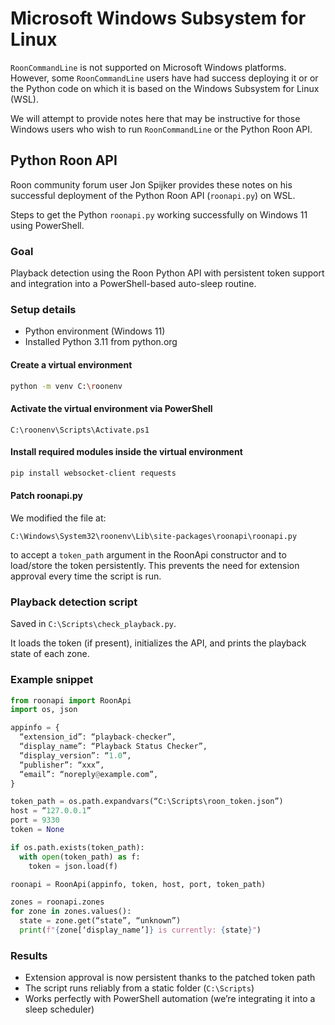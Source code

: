 # Microsoft Windows Subsystem for Linux

`RoonCommandLine` is not supported on Microsoft Windows platforms. However,
some `RoonCommandLine` users have had success deploying it or or the Python
code on which it is based on the Windows Subsystem for Linux (WSL).

We will attempt to provide notes here that may be instructive for those
Windows users who wish to run `RoonCommandLine` or the Python Roon API.

## Python Roon API

Roon community forum user Jon Spijker provides these notes on his successful
deployment of the Python Roon API (`roonapi.py`) on WSL.

Steps to get the Python `roonapi.py` working successfully on Windows 11 using PowerShell.

### Goal

Playback detection using the Roon Python API with persistent token support
and integration into a PowerShell-based auto-sleep routine.

### Setup details

- Python environment (Windows 11)
- Installed Python 3.11 from python.org

#### Create a virtual environment

```bash
python -m venv C:\roonenv
```

#### Activate the virtual environment via PowerShell

```
C:\roonenv\Scripts\Activate.ps1
```

#### Install required modules inside the virtual environment

```bash
pip install websocket-client requests
```

#### Patch roonapi.py

We modified the file at:

```
C:\Windows\System32\roonenv\Lib\site-packages\roonapi\roonapi.py

```

to accept a `token_path` argument in the RoonApi constructor and to
load/store the token persistently. This prevents the need for extension
approval every time the script is run.

### Playback detection script

Saved in `C:\Scripts\check_playback.py`.

It loads the token (if present), initializes the API, and prints the playback state of each zone.

### Example snippet

```python
from roonapi import RoonApi
import os, json

appinfo = {
  “extension_id”: “playback-checker”,
  “display_name”: “Playback Status Checker”,
  “display_version”: “1.0”,
  “publisher”: “xxx”,
  “email”: “noreply@example.com”,
}

token_path = os.path.expandvars(“C:\Scripts\roon_token.json”)
host = “127.0.0.1”
port = 9330
token = None

if os.path.exists(token_path):
  with open(token_path) as f:
    token = json.load(f)

roonapi = RoonApi(appinfo, token, host, port, token_path)

zones = roonapi.zones
for zone in zones.values():
  state = zone.get(“state”, “unknown”)
  print(f"{zone[‘display_name’]} is currently: {state}")
```

### Results

- Extension approval is now persistent thanks to the patched token path
- The script runs reliably from a static folder (`C:\Scripts`)
- Works perfectly with PowerShell automation (we’re integrating it into a sleep scheduler)
